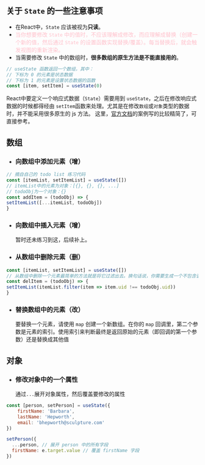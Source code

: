## 关于 `State` 的一些注意事项
- 在React中，`State` 应该被视为**只读**。
- <span style='color:pink'>当你想要修改 `State` 中的值时，不应该理解成修改，而应理解成替换（创建一个新的值，然后通过 `State` 的设置函数实现替换/覆盖）。每当替换后，就会触发视图的重新渲染。<span>
- 当需要修改 `State` 中的数组时，**很多数组的原生方法是不能直接用的**。
```jsx
// useState 函数返回一个数组，其中：
// 下标为 0 的元素是状态数据
// 下标为 1 的元素是设置状态数据的函数
const [item, setItem] = useState(0)
```

React中要定义一个响应式数据（`State`）需要用到 `useState`，之后在修改响应式数据的时候都得经由 `setItem`函数来处理。尤其是在修改`数组`或`对象`类型的数据时，并不能采用很多原生的 js 方法。
这里，[官方文档](https://zh-hans.react.dev/learn/updating-arrays-in-state#updating-arrays-without-mutation)的案例写的比较精简了，可直接参考。

## 数组
- ### 向数组中添加元素（增）
```jsx
// 摘自自己的 todo list 练习代码
const [itemList, setItemList] = useState([])
// itemList中的元素为对象：[{}, {}, {}, ...]
// todoObj为一个对象：{}
const addItem = (todoObj) => {
setItemList([...itemList, todoObj])
}
```
- ### 向数组中插入元素（增）
    暂时还未练习到这，后续补上。
- ### 从数组中删除元素（删）
```jsx
const [itemList, setItemList] = useState([])
// 从数组中删除一个元素最简单的方法就是将它过滤出去。换句话说，你需要生成一个不包含该元素的新数组。这可以通过 filter 方法实现
const delItem = (todoObj) => {
setItemList(itemList.filter(item => item.uid !== todoObj.uid))
}
```

- ### 替换数组中的元素（改）
    要替换一个元素，请使用 `map` 创建一个新数组。在你的 `map` 回调里，第二个参数是元素的索引。使用索引来判断最终是返回原始的元素（即回调的第一个参数）还是替换成其他值

## 对象
- ### 修改对象中的一个属性
  通过`...`展开对象属性，然后覆盖要修改的属性
```jsx
const [person, setPerson] = useState({
    firstName: 'Barbara',
    lastName: 'Hepworth',
    email: 'bhepworth@sculpture.com'
})

setPerson({
  ...person, // 展开 person 中的所有字段
  firstName: e.target.value // 覆盖 firstName 字段
})
```